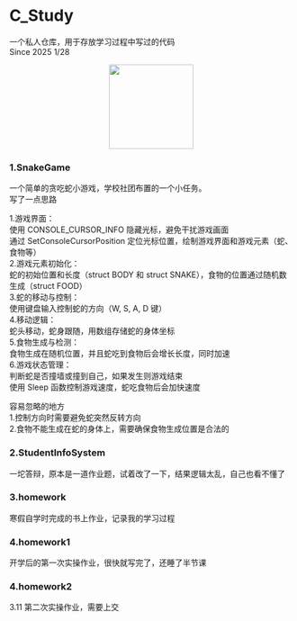 # C_Study
 一个私人仓库，用于存放学习过程中写过的代码  
Since 2025 1/28

<div align=center><img width="150" height="150" src="https://github.com/user-attachments/assets/5257846a-6d6a-41fc-85c3-65d41ea0c7c5"/></div>


### 1.SnakeGame 
一个简单的贪吃蛇小游戏，学校社团布置的一个小任务。  
写了一点思路

1.游戏界面：  
使用 CONSOLE_CURSOR_INFO 隐藏光标，避免干扰游戏画面  
通过 SetConsoleCursorPosition 定位光标位置，绘制游戏界面和游戏元素（蛇、食物等）  
2.游戏元素初始化：  
蛇的初始位置和长度（struct BODY 和 struct SNAKE），食物的位置通过随机数生成（struct FOOD）  
3.蛇的移动与控制：  
使用键盘输入控制蛇的方向（W, S, A, D 键）  
4.移动逻辑：  
蛇头移动，蛇身跟随，用数组存储蛇的身体坐标  
5.食物生成与检测：  
食物生成在随机位置，并且蛇吃到食物后会增长长度，同时加速  
6.游戏状态管理：  
判断蛇是否撞墙或撞到自己，如果发生则游戏结束  
使用 Sleep 函数控制游戏速度，蛇吃食物后会加快速度  
  
容易忽略的地方  
1.控制方向时需要避免蛇突然反转方向  
2.食物不能生成在蛇的身体上，需要确保食物生成位置是合法的  

### 2.StudentInfoSystem
一坨答辩，原本是一道作业题，试着改了一下，结果逻辑太乱，自己也看不懂了

### 3.homework
寒假自学时完成的书上作业，记录我的学习过程

### 4.homework1
开学后的第一次实操作业，很快就写完了，还睡了半节课

### 4.homework2
3.11 第二次实操作业，需要上交
  
  
